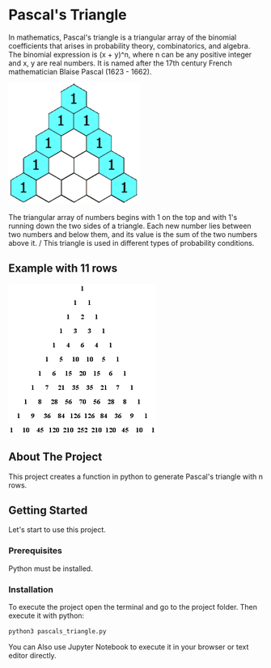 # Pascal's Triangle

In mathematics, Pascal's triangle is a triangular array of the binomial coefficients that arises in probability theory, combinatorics, and algebra. The binomial expression is  (x + y)^n, where n can be any positive integer and x, y are real numbers. It is named after the 17th century French mathematician Blaise Pascal (1623 - 1662).

![ Pascal's triangle](./PascalTriangleAnimated.gif "Pascal's triangle")

The triangular array of numbers begins with 1 on the top and with 1's running down the two sides of a triangle. Each new number lies between two numbers and below them, and its value is the sum of the two numbers above it. /
This triangle is used in different types of probability conditions.

## Example with 11 rows

![ Pascal's triangle with 11 rows](./PTriangle.gif "Pascal's triangle with  11 rows")

## About The Project

This project creates a function in python to generate Pascal's triangle with n rows.

## Getting Started

Let's start to use this project.

### Prerequisites

Python must be installed.

### Installation

To execute the project open the terminal and go to the project folder. Then execute it with python:

```sh
python3 pascals_triangle.py
```

You can Also use Jupyter Notebook to execute it in your browser or text editor directly.
